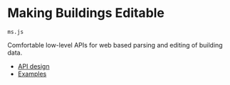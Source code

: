# Making Buildings Editable

`ms.js`

Comfortable low-level APIs for web based parsing and editing of building data.

* [API design](docs/api-design.md)
* [Examples](docs/examples.md)
